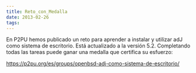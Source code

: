 ```yaml
---
title: Reto_con_Medalla
date: 2013-02-26
tags:
---
```

En P2PU hemos publicado un reto para aprender a instalar y utilizar adJ como sistema de escritorio.  Está actualizado a la versión 5.2.  Completando todas las tareas puede ganar una medalla que certifica su esfuerzo:

https://p2pu.org/es/groups/openbsd-adj-como-sistema-de-escritorio/
